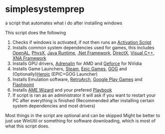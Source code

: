 # simplesystemprep
a script that automates what i do after installing windows

This script does the following

1. Checks if windows is activated, if not then runs an [Activation Script](https://massgrave.dev/#mas-latest-release)
2. Installs common system dependencies used for games, this includes [OpenAL](https://docs.google.com/document/d/1j7hqIk0LzMnagk4GHHHk13Bb2L-zt9KRqRRVsnGpLCE/edit#heading=h.nu0xc1c2nmo4), [PhysX](https://www.nvidia.com/en-us/drivers/physx/physx-9-21-0713-driver/), [Java Runtime](https://www.java.com/en/download/help/whatis_java.html), [.Net Framework](https://dotnet.microsoft.com/en-us/learn/dotnet/what-is-dotnet-framework), [DirectX](https://www.windowscentral.com/what-directx-why-does-matter-gaming), [Visual C++](https://steamcommunity.com/discussions/forum/1/3361397532267699321/), [XNA Framework](https://en.wikipedia.org/wiki/Microsoft_XNA)
3. Installs GPU drivers, [Adrenalin](https://www.amd.com/en/products/software/adrenalin.html) for AMD and [Geforce](https://www.nvidia.com/en-us/geforce/geforce-experience/) for NVidia
4. Installs Game Launchers, [Steam](https://store.steampowered.com/), [Epic Games](https://store.epicgames.com), [GOG](https://www.gog.com/galaxy) and (Optionally)[Heroic](https://heroicgameslauncher.com/) (EPIC+GOG Launcher)
5. Installs Emulation software, [RetroArch](https://www.retroarch.com/), [Google Play Games](https://play.google.com/googleplaygames) and [Flashpoint](https://flashpointarchive.org/)
6. Installs [AME Wizard](https://ameliorated.io/) and your prefered [Playbook](https://docs.ameliorated.io/playbooks.html)
7. If script is ran as an administrator it will ask if you want to restart your PC after everything is finished (Recommended after installing certain system dependencies and most drivers)

Most things in the script are optional and can be skipped
Might be better to just use WinUtil or something for software downloading, which is most of what this script does.
